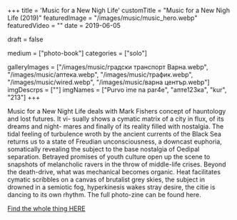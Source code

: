 +++
title = 'Music for a New Nigh Life'
customTitle = "Music for a New Nigh Life (2019)"
featuredImage = "/images/music/music_hero.webp"
featuredVideo = ""
date = 2019-06-05

draft = false


medium = ["photo-book"]
categories = ["solo"]

galleryImages = ["/images/music/градски транспорт Варна.webp", "/images/music/аптека.webp", "/images/music/трафик.webp", "/images/music/wired.webp", "/images/music/варна център.webp"]
imgDescrps = [""]
imgNames = ["Purvo ime na par4e", "апте123ка", "kur", "213"]
+++

Music for a New Night Life deals with Mark Fishers concept of hauntology and lost futures. It vi- sually shows a cymatic matrix of a city in flux, of its dreams and night- mares and finally of its reality filled with nostalgia. The tidal feeling of turbulence wroth by the ancient currents of the Black Sea returns us to a state of Freudian unconsciousness, a downcast euphoria, somatically revealing the subject to the base nostalgia of Oedipal separation. Betrayed promises of youth culture open up the scene to snapshots of melancholic ravers in the throw of middle-life crises. Beyond the death-drive, what was mechanical becomes organic. Heat facilitates cymatic scribbles on a canvas of brutalist grey skies, the subject in drowned in a semiotic fog, hyperkinesis wakes stray desire, the citie is dancing to its own rhythm. The full photo-zine can be found here.
<!-- domabi specifikacii na knaigaa broi izdaniq razmer stranici  itn  -->


[Find the whole thing HERE](https://ia801908.us.archive.org/5/items/mnnf_web/mnnf_web.pdf)